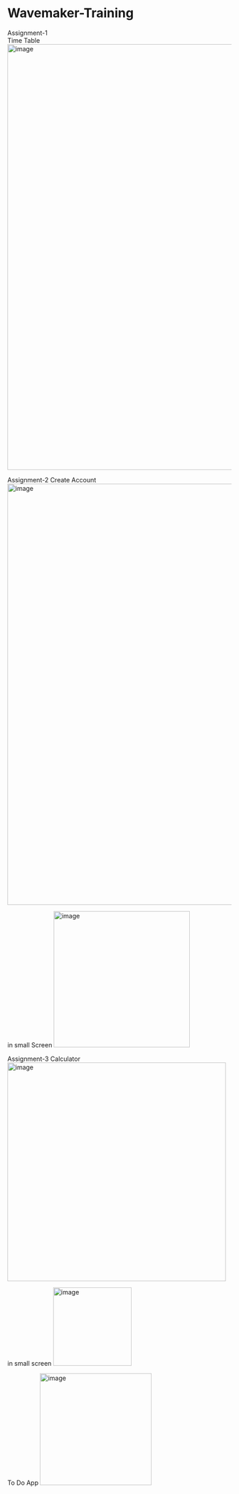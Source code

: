 # Wavemaker-Training
Assignment-1  
Time Table
<img width="956" alt="image" src="https://github.com/user-attachments/assets/6e291a57-88f8-4561-89c3-dd11edec91dc">

Assignment-2
Create Account
<img width="946" alt="image" src="https://github.com/user-attachments/assets/2ca96cdf-4ff3-4ac5-888d-34c553680aa5">

in small Screen
<img width="306" alt="image" src="https://github.com/user-attachments/assets/c5ec6521-ae9a-40ab-bed5-8ed8e836a78e">

Assignment-3
Calculator
<img width="491" alt="image" src="https://github.com/user-attachments/assets/cd03f562-6ab4-4076-acae-1cdd54436967">

in small screen
<img width="176" alt="image" src="https://github.com/user-attachments/assets/6ce0b9ce-69ff-41f1-afb3-22930e2720e8">

To Do App
<img width="251" alt="image" src="https://github.com/user-attachments/assets/61598ef6-fcab-4b7d-8303-0d33db6dbfe3">




